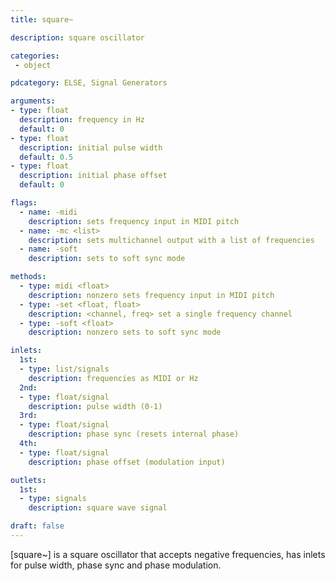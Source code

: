 ```yaml
---
title: square~

description: square oscillator

categories:
 - object

pdcategory: ELSE, Signal Generators

arguments:
- type: float
  description: frequency in Hz
  default: 0
- type: float
  description: initial pulse width
  default: 0.5
- type: float
  description: initial phase offset
  default: 0

flags:
  - name: -midi
    description: sets frequency input in MIDI pitch
  - name: -mc <list>
    description: sets multichannel output with a list of frequencies
  - name: -soft
    description: sets to soft sync mode

methods:
  - type: midi <float>
    description: nonzero sets frequency input in MIDI pitch
  - type: -set <float, float>
    description: <channel, freq> set a single frequency channel
  - type: -soft <float>
    description: nonzero sets to soft sync mode

inlets:
  1st:
  - type: list/signals
    description: frequencies as MIDI or Hz
  2nd:
  - type: float/signal
    description: pulse width (0-1)
  3rd:
  - type: float/signal
    description: phase sync (resets internal phase)
  4th:
  - type: float/signal
    description: phase offset (modulation input)

outlets:
  1st:
  - type: signals
    description: square wave signal

draft: false
---
```


[square~] is a square oscillator that accepts negative frequencies, has inlets for pulse width, phase sync and phase modulation.
